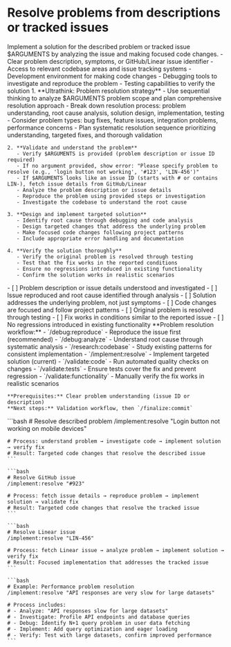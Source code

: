 # Resolve problems from descriptions or tracked issues

<instructions>
  <context>
    Implement a solution for the described problem or tracked issue $ARGUMENTS by analyzing the issue and making focused code changes.
  </context>

  <requirements>
    - Clear problem description, symptoms, or GitHub/Linear issue identifier
    - Access to relevant codebase areas and issue tracking systems
    - Development environment for making code changes
    - Debugging tools to investigate and reproduce the problem
    - Testing capabilities to verify the solution
  </requirements>

  <execution>
    1. **Ultrathink: Problem resolution strategy**
       - Use sequential thinking to analyze $ARGUMENTS problem scope and plan comprehensive resolution approach
       - Break down resolution process: problem understanding, root cause analysis, solution design, implementation, testing
       - Consider problem types: bug fixes, feature issues, integration problems, performance concerns
       - Plan systematic resolution sequence prioritizing understanding, targeted fixes, and thorough validation

    2. **Validate and understand the problem**
       - Verify $ARGUMENTS is provided (problem description or issue ID required)
       - If no argument provided, show error: "Please specify problem to resolve (e.g., 'login button not working', '#123', 'LIN-456')"
       - If $ARGUMENTS looks like an issue ID (starts with # or contains LIN-), fetch issue details from GitHub/Linear
       - Analyze the problem description or issue details
       - Reproduce the problem using provided steps or investigation
       - Investigate the codebase to understand the root cause

    3. **Design and implement targeted solution**
       - Identify root cause through debugging and code analysis
       - Design targeted changes that address the underlying problem
       - Make focused code changes following project patterns
       - Include appropriate error handling and documentation

    4. **Verify the solution thoroughly**
       - Verify the original problem is resolved through testing
       - Test that the fix works in the reported conditions
       - Ensure no regressions introduced in existing functionality
       - Confirm the solution works in realistic scenarios
  </execution>

  <validation>
    - [ ] Problem description or issue details understood and investigated
    - [ ] Issue reproduced and root cause identified through analysis
    - [ ] Solution addresses the underlying problem, not just symptoms
    - [ ] Code changes are focused and follow project patterns
    - [ ] Original problem is resolved through testing
    - [ ] Fix works in conditions similar to the reported issue
    - [ ] No regressions introduced in existing functionality
  </validation>

  <workflow>
    **Problem resolution workflow:**
    - `/debug:reproduce` - Reproduce the issue first (recommended)
    - `/debug:analyze` - Understand root cause through systematic analysis
    - `/research:codebase` - Study existing patterns for consistent implementation
    - `/implement:resolve` - Implement targeted solution (current)
    - `/validate:code` - Run automated quality checks on changes
    - `/validate:tests` - Ensure tests cover the fix and prevent regression
    - `/validate:functionality` - Manually verify the fix works in realistic scenarios

    **Prerequisites:** Clear problem understanding (issue ID or description)
    **Next steps:** Validation workflow, then `/finalize:commit`
  </workflow>

  <examples>
    ```bash
    # Resolve described problem
    /implement:resolve "Login button not working on mobile devices"

    # Process: understand problem → investigate code → implement solution → verify fix
    # Result: Targeted code changes that resolve the described issue
    ```

    ```bash
    # Resolve GitHub issue
    /implement:resolve "#923"

    # Process: fetch issue details → reproduce problem → implement solution → validate fix
    # Result: Targeted code changes that resolve the tracked issue
    ```

    ```bash
    # Resolve Linear issue
    /implement:resolve "LIN-456"

    # Process: fetch Linear issue → analyze problem → implement solution → verify fix
    # Result: Focused implementation that addresses the tracked issue
    ```

    ```bash
    # Example: Performance problem resolution
    /implement:resolve "API responses are very slow for large datasets"

    # Process includes:
    # - Analyze: "API responses slow for large datasets"
    # - Investigate: Profile API endpoints and database queries
    # - Debug: Identify N+1 query problem in user data fetching
    # - Implement: Add query optimization and eager loading
    # - Verify: Test with large datasets, confirm improved performance
    ```

  </examples>
</instructions>
